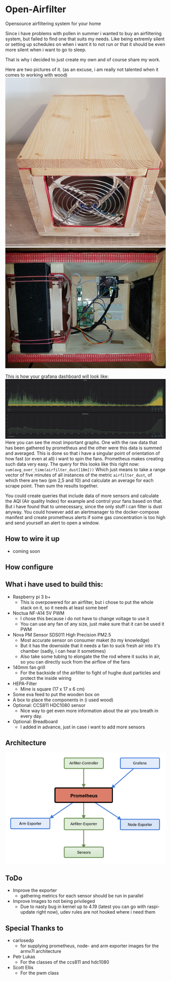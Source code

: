 # Open-Airfilter
Opensource airfiltering system for your home

Since i have problems with pollen in summer i wanted to buy an airfiltering system, but failed to find one that suits my needs.
Like being extremly silent or setting up schedules on when i want it to not run or that it should be even more silent when i want to go to sleep.

That is why i decided to just create my own and of course share my work.

Here are two pictures of it. (as an excuse, i am really not talented when it comes to working with wood)
![front view of the filter](https://github.com/KarstenSiemer/Open-Airfilter/raw/master/pictures/picture1.jpg)
![insides of the filter](https://github.com/KarstenSiemer/Open-Airfilter/raw/master/pictures/picture2.jpg)

This is how your grafana dashboard will look like:
![grafana screenshot dust graphs](https://github.com/KarstenSiemer/Open-Airfilter/raw/master/pictures/grafana-airfilter.png)
Here you can see the most important graphs. One with the raw data that has been gathered by prometheus and the other were this
data is summed and averaged. This is done so that i have a singular point of orientation of how fast (or even at all) i want to spin the fans. Prometheus makes creating such data very easy. The query for this looks like this right now:
`sum(avg_over_time(airfilter_dust[10m]))`
Which just means to take a range vector of five minutes of all instances of the metric `airfilter_dust`, of which there are two (pm 2,5 and 10) and calculate an average for each scrape point. Then sum the results together.

You could create queries that include data of more sensors and calculate the AQI (Air quality Index) for example and control your fans based on that. But i have found that to unnecessary, since the only stuff i can filter is dust anyway.
You could however add an alertmanager to the docker-compose manifest and create prometheus alerts if some gas concentration is too high and send yourself an alert to open a window. 


## How to wire it up
* coming soon

## How configure


## What i have used to build this:
* Raspberry pi 3 b+
  * This is overpowered for an airfilter, but i chose to put the whole stack on it, so it needs at least some beef
* Noctua NF-A14 5V PWM
  * I chose this because i do not have to change voltage to use it
  * You can use any fan of any size, just make sure that it can be used it PWM
* Nova PM Sensor SDS011 High Precision PM2.5
  * Most accurate sensor on consumer maket (to my knowledge)
  * But it has the downside that it needs a fan to suck fresh air into it's chamber (sadly, i can hear it sometimes)
  * Also take some tubing to elongate the the rod where it sucks in air, so you can directly suck from the airflow of the fans
* 140mm fan grill
  * For the backside of the airfilter to fight of hughe dust particles and protect the inside wiring
* HEPA-Filter
  * Mine is square (17 x 17 x 6 cm)
* Some eva feed to put the wooden box on
* A box to place the components in (i used wood)
* Optional: CCS811 HDC1080 sensor
  * Nice way to get even more information about the air you breath in every day.
* Optional: Breadboard
  * I added in advance, just in case i want to add more sensors

## Architecture
![architecure](https://github.com/KarstenSiemer/Open-Airfilter/raw/master/pictures/architecure.png)

## ToDo
* Improve the exporter
  * gathering metrics for each sensor should be run in parallel
* Improve Images to not being privileged
  * Due to nasty bug in kernel up to 4.19 (latest you can go with raspi-update right now), udev rules are not hooked where i need them

## Special Thanks to
* carlosedp
  * for supplying prometheus, node- and arm exporter images for the armv7l architecture
* Petr Lukas
  * For the classes of the ccs811 and hdc1080
* Scott Ellis
  * For the pwm class
